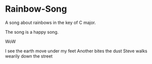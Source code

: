 # Rainbow-Song

A song about rainbows in the key of C major.

The song is a happy song.

WoW

I see the earth move under my feet
Another bites the dust
Steve walks wearily down the street
